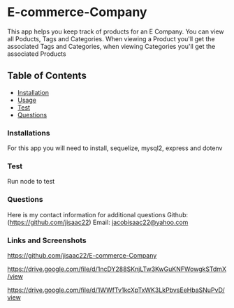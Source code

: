 # E-commerce-Company
This app helps you keep track of products for an E Company. You can view all Poducts, Tags and Categories. When viewing a Product you'll get the associated Tags and Categories, when viewing Categories you'll get the associated Products 

## Table of Contents
* [Installation](#Installation)
* [Usage](#Usage)
* [Test](#Test)
* [Questions](#Questions)

### Installations
For this app you will need to install, sequelize, mysql2, express and dotenv

### Test
Run node to test

### Questions
Here is my contact information for additional questions
Github: (https://github.com/jisaac22)
Email: jacobisaac22@yahoo.com

### Links and Screenshots
https://github.com/jisaac22/E-commerce-Company

https://drive.google.com/file/d/1ncDY288SKnjLTw3KwGuKNFWowgkSTdmX/view

https://drive.google.com/file/d/1WWfTv1kcXpTxWK3LkPbvsEeHbaSNuPvD/view